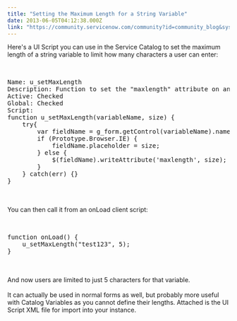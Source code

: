 ```yaml
---
title: "Setting the Maximum Length for a String Variable"
date: 2013-06-05T04:12:38.000Z
link: "https://community.servicenow.com/community?id=community_blog&sys_id=12dde6e9dbd0dbc01dcaf3231f9619da"
---
```

<p>Here's a UI Script you can use in the Service Catalog to set the maximum length of a string variable to limit how many characters a user can enter:<br /><pre __default_attr="plain" __jive_macro_name="code" class="jive_text_macro jive_macro_code"><br /><br />Name: u_setMaxLength<br />Description: Function to set the "maxlength" attribute on an input field<br />Active: Checked<br />Global: Checked<br />Script:<br />function u_setMaxLength(variableName, size) {<br />    try{<br />        var fieldName = g_form.getControl(variableName).name.toString();<br />        if (Prototype.Browser.IE) {<br />            fieldName.placeholder = size;<br />        } else {<br />            $(fieldName).writeAttribute('maxlength', size);<br />        }<br />    } catch(err) {}<br />}<br /></pre><br /><!--break--><br />You can then call it from an onLoad client script:<br /><pre __default_attr="plain" __jive_macro_name="code" class="jive_text_macro jive_macro_code"><br /><br />function onLoad() {<br />    u_setMaxLength("test123", 5);<br />}</pre><br /><br />And now users are limited to just 5 characters for that variable.<br /><br />It can actually be used in normal forms as well, but probably more useful with Catalog Variables as you cannot define their lengths. Attached is the UI Script XML file for import into your instance.</p>